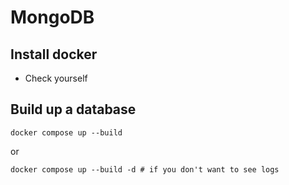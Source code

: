 # MongoDB
## Install docker
- Check yourself

## Build up a database
```
docker compose up --build
```
or
```
docker compose up --build -d # if you don't want to see logs
```